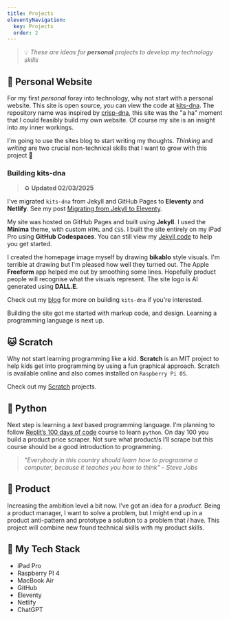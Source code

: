 ```yaml
---
title: Projects
eleventyNavigation:
  key: Projects
  order: 2
---
```


> :bulb: *These are ideas for **personal** projects to develop my technology skills*
  
## :man: Personal Website

For my first *personal* foray into technology, why not start with a personal website. This site is open source, you can view the code at [kits-dna](https://github.com/makendon/kits-dna). The repository name was inspired by [crisp-dna](https://dna.crisp.se/docs/index.html), this site was the "a ha" moment that I could feasibly build my own website. Of course my site is an insight into *my* inner workings.

I'm going to use the sites blog to start writing my thoughts. *Thinking* and *writing* are two crucial non-technical skills that I want to grow with this project :thought_balloon:

### Building kits-dna

> :recycle: **Updated 02/03/2025**

I've migrated `kits-dna` from Jekyll and GitHub Pages to **Eleventy** and **Netlify**. See my post [Migrating from Jekyll to Eleventy](/migrating-from-jekyll-to-eleventy).

My site was hosted on GitHub Pages and built using **Jekyll**. I used the **Minima** theme, with custom `HTML` and `CSS`. I built the site entirely on my iPad Pro using **GitHub Codespaces**. You can still view my [Jekyll code](https://github.com/makendon/kits-dna/tree/jekyll) to help you get started.

I created the homepage image myself by drawing **bikablo** style visuals. I'm terrible at drawing but I'm pleased how well they turned out. The Apple **Freeform** app helped me out by smoothing some lines. Hopefully product people will recognise what the visuals represent. The site logo is AI generated using **DALL.E**.

Check out my [blog](/blog) for more on building `kits-dna` if you're interested.

Building the site got me started with markup code, and design. Learning a programming language is next up.

## :cat: Scratch

Why not start learning programming like a kid. **Scratch** is an MIT project to help kids get into programming by using a fun graphical approach. Scratch is available online and also comes installed on `Raspberry Pi OS`.

Check out my [Scratch](/scratch) projects.

## :snake: Python

Next step is learning a *text* based programming language. I’m planning to follow [Replit’s 100 days of code](https://replit.com/learn/100-days-of-python) course to learn `python`. On day 100 you build a product price scraper. Not sure what product/s I’ll scrape but this course should be a good introduction to programming.

> *"Everybody in this country should learn how to programme a computer, because it teaches you how to think" - Steve Jobs*

## :gift: Product

Increasing the ambition level a bit now. I’ve got an idea for a *product*. Being a product manager, I want to solve a problem, but I might end up in a product anti-pattern and prototype a solution to a problem that *I* have. This project will combine new found technical skills with my product skills.

## :robot: My Tech Stack

- iPad Pro
- Raspberry PI 4
- MacBook Air
- GitHub
- Eleventy
- Netlify
- ChatGPT
